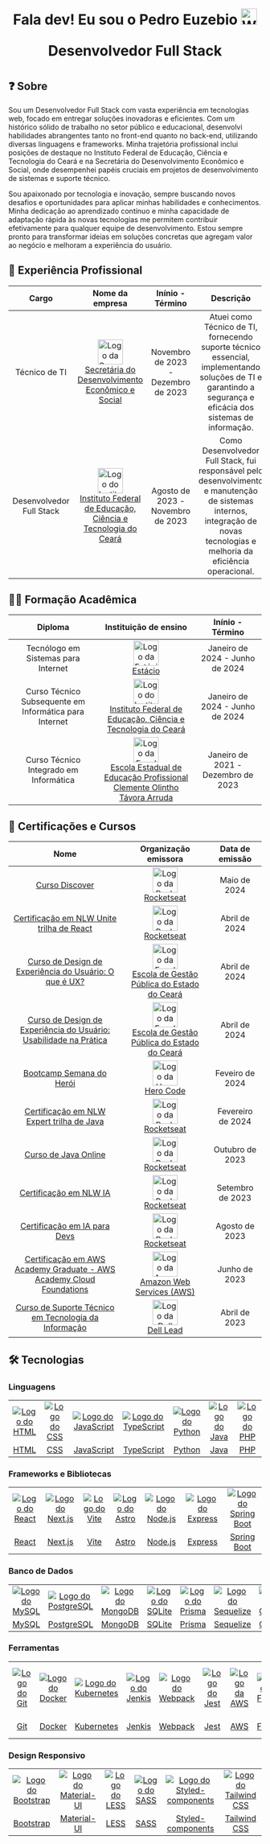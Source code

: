 <h1 align="center">
  Fala dev! Eu sou o Pedro Euzebio
  <img 
    src="https://raw.githubusercontent.com/kaueMarques/kaueMarques/master/hi.gif" 
    alt="Waving hand emoji"
    width="32"
  />
  
  <br>
  
  Desenvolvedor Full Stack
<h1>

<h2> ❓ Sobre </h2>
  
<p>
  Sou um Desenvolvedor Full Stack com vasta experiência em tecnologias web, focado em entregar soluções inovadoras e eficientes. Com um histórico sólido de trabalho no setor público e educacional, desenvolvi habilidades abrangentes tanto no front-end quanto no back-end, utilizando diversas linguagens e frameworks. Minha trajetória profissional inclui posições de destaque no Instituto Federal de Educação, Ciência e Tecnologia do Ceará e na Secretária do Desenvolvimento Econômico e Social, onde desempenhei papéis cruciais em projetos de desenvolvimento de sistemas e suporte técnico.
  
  <br>
  
  Sou apaixonado por tecnologia e inovação, sempre buscando novos desafios e oportunidades para aplicar minhas habilidades e conhecimentos. Minha dedicação ao aprendizado contínuo e minha capacidade de adaptação rápida às novas tecnologias me permitem contribuir efetivamente para qualquer equipe de desenvolvimento. Estou sempre pronto para transformar ideias em soluções concretas que agregam valor ao negócio e melhoram a experiência do usuário.
</p>

<h2>🚀 Experiência Profissional</h2>
  
<table>
  <thead>
    <tr>
      <th align="center">Cargo</th>
      <th align="center">Nome da empresa</th>
      <th align="center">Inínio - Término</th>
      <th align="center">Descrição</th>
    </tr>
  </thead>
  <tbody>
    <tr>
      <td align="center">Técnico de TI</td>
      <td align="center">
        <a href="https://baturite.ce.gov.br/secretaria.php?sec=6">
          <img 
            src="https://i.ibb.co/MDZjXrR/277773516-341570688004836-5053935939651025972-n.jpg"
            alt="Logo da Secretária do Desenvolvimento Econômico e Social"
            width="50"
          />
          <br>
          Secretária do Desenvolvimento Econômico e Social
        </a>
      </td>
      <td align="center">Novembro de 2023 - Dezembro de 2023</td>
      <td align="center">
        Atuei como Técnico de TI, fornecendo suporte técnico essencial, implementando soluções de TI e garantindo a segurança e eficácia dos sistemas de informação.
      </td>
    </tr>
    <tr>
      <td align="center">Desenvolvedor Full Stack</td>
      <td align="center">
        <a href="https://ifce.edu.br/">
          <img 
            src="https://i.ibb.co/c6tsNNp/1631322769635.jpg" 
            alt="Logo do Instituto Federal de Educação, Ciência e Tecnologia do Ceará" 
            width="50" 
         />
         <br>
         Instituto Federal de Educação, Ciência e Tecnologia do Ceará
        </a>
      </td>
      <td align="center">Agosto de 2023 - Novembro de 2023</td>
      <td align="center">
        Como Desenvolvedor Full Stack, fui responsável pelo desenvolvimento e manutenção de sistemas internos, integração de novas tecnologias e melhoria da eficiência operacional.
      </td>
    </tr>
  </tbody>
</table>

<h2>🧑‍🎓 Formação Acadêmica</h2>
  
<table>
  <thead>
    <tr>
      <th align="center">Diploma</th>
      <th align="center">Instituição de ensino</th>
      <th align="center">Inínio - Término</th>
    </tr>
  </thead>
  <tbody>
    <tr>
      <td align="center">Tecnólogo em Sistemas para Internet</td>
      <td align="center">
        <a href="https://estacio.br">
          <img 
            src="https://i.ibb.co/DbKyXFV/estacio-logo.jpg"
            alt="Logo da Estácio"
            width="50"
          />
          <br>
          Estácio
        </a>
      </td>
      <td align="center">Janeiro de 2024 - Junho de 2024</td>
    </tr>
    <tr>
      <td align="center">Curso Técnico Subsequente em Informática para Internet</td>
      <td align="center">
        <a href="https://ifce.edu.br/">
          <img 
            src="https://i.ibb.co/c6tsNNp/1631322769635.jpg" 
            alt="Logo do Instituto Federal de Educação, Ciência e Tecnologia do Ceará" 
            width="50" 
         />
         <br>
         Instituto Federal de Educação, Ciência e Tecnologia do Ceará
        </a>
      </td>
      <td align="center">Janeiro de 2024 - Junho de 2024</td>
    </tr>
    <tr>
      <td align="center">Curso Técnico Integrado em Informática</td>
      <td align="center">
        <a href="https://www.eeepdebaturite.com/">
          <img 
            src="https://i.ibb.co/Vgy91pH/unnamed.jpg" 
            alt="Logo da Escola Estadual de Educação Profissional Clemente Olintho Távora Arruda" 
            width="50" 
         />
         <br>
         Escola Estadual de Educação Profissional Clemente Olintho Távora Arruda
        </a>
      </td>
      <td align="center">Janeiro de 2021 - Dezembro de 2023</td>
    </tr>
  </tbody>
</table>

## 🥇 Certificações e Cursos
  
<table>
  <thead>
    <tr>
      <th align="center">Nome</th>
      <th align="center">Organização emissora</th>
      <th align="center">Data de emissão</th>
    </tr>
  </thead>
  <tbody>
    <tr>
      <td align="center">
        <a href="https://app.rocketseat.com.br/certificates/c4607cdf-e145-40a9-9a04-f0e12069144b">
          Curso Discover
        </a>
      </td>
      <td align="center">
        <a href="https://rocketseat.com.br">
          <img 
            src="https://i.ibb.co/Pjy23w8/rocketseat-logo.jpg"
            alt="Logo da Rocketseat"
            width="50"
          />
          <br>
          Rocketseat
        </a>
      </td>
      <td align="center">Maio de 2024</td>
    </tr>
    <tr>
      <td align="center">
        <a href="https://app.rocketseat.com.br/certificates/1b92035d-8c51-4b4c-863f-f4c1f795251d">
          Certificação em NLW Unite trilha de React
        </a>
      </td>
      <td align="center">
        <a href="https://rocketseat.com.br">
          <img 
            src="https://i.ibb.co/Pjy23w8/rocketseat-logo.jpg" 
            alt="Logo da Rocketseat" 
            width="50" 
         />
         <br>
         Rocketseat
        </a>
      </td>
      <td align="center">Abril de 2024</td>
    </tr>
    <tr>
      <td align="center">
        <a href="#">
          Curso de Design de Experiência do Usuário: O que é UX?
        </a>
      </td>
      <td align="center">
        <a href="https://www.egp.ce.gov.br/">
          <img 
            src="https://i.ibb.co/Yf43yz6/egpce-logo.jpg" 
            alt="Logo da Escola de Gestão Pública do Estado do Ceará" 
            width="50" 
          />
          <br>
          Escola de Gestão Pública do Estado do Ceará
        </a>
      </td>
      <td align="center">Abril de 2024</td>
    </tr>
    <tr>
      <td align="center">
        <a href="#">
          Curso de Design de Experiência do Usuário: Usabilidade na Prática
        </a>
      </td>
      <td align="center">
        <a href="https://www.egp.ce.gov.br/">
          <img 
            src="https://i.ibb.co/Yf43yz6/egpce-logo.jpg" 
            alt="Logo da Escola de Gestão Pública do Estado do Ceará" 
            width="50" 
          />
          <br>
          Escola de Gestão Pública do Estado do Ceará
        </a>
      </td>
      <td align="center">Abril de 2024</td>
    </tr>
    <tr>
      <td align="center">
        <a href="#">
          Bootcamp Semana do Herói
        </a>
      </td>
      <td align="center">
        <a href="https://herocode.com.br/">
          <img 
            src="https://i.ibb.co/s63Skvb/hero-code-br-logo.jpg" 
            alt="Logo da Hero Code" 
            width="50" 
         />
         <br>
         Hero Code
        </a>
      </td>
      <td align="center">Feveiro de 2024</td>
    </tr>
    <tr>
      <td align="center">
        <a href="https://app.rocketseat.com.br/certificates/73c11dfa-6c1c-4240-a79b-8b8403102de7">
          Certificação em NLW Expert trilha de Java
        </a>
      </td>
      <td align="center">
        <a href="https://rocketseat.com.br">
          <img 
            src="https://i.ibb.co/Pjy23w8/rocketseat-logo.jpg"
            alt="Logo da Rocketseat"
            width="50"
          />
          <br>
          Rocketseat
        </a>
      </td>
      <td align="center">Fevereiro de 2024</td>
    </tr>
    <tr>
      <td align="center">
        <a href="https://app.rocketseat.com.br/certificates/58979f4a-9033-4e7d-8515-12071a45af22">
          Curso de Java Online
        </a>
      </td>
      <td align="center">
        <a href="https://rocketseat.com.br">
          <img 
            src="https://i.ibb.co/Pjy23w8/rocketseat-logo.jpg"
            alt="Logo da Rocketseat"
            width="50"
          />
          <br>
          Rocketseat
        </a>
      </td>
      <td align="center">Outubro de 2023</td>
    </tr>
    <tr>
      <td align="center">
        <a href="https://app.rocketseat.com.br/certificates/93fe55ff-f966-48e7-91c5-dfe73762e82c">
          Certificação em NLW IA
        </a>
      </td>
      <td align="center">
        <a href="https://rocketseat.com.br">
          <img 
            src="https://i.ibb.co/Pjy23w8/rocketseat-logo.jpg"
            alt="Logo da Rocketseat"
            width="50"
          />
          <br>
          Rocketseat
        </a>
      </td>
      <td align="center">Setembro de 2023</td>
    </tr>
    <tr>
      <td align="center">
        <a href="https://app.rocketseat.com.br/certificates/f66f5f1f-22ad-4914-ba0b-3dc6a91e77c2">
          Certificação em IA para Devs
        </a>
      </td>
      <td align="center">
        <a href="https://rocketseat.com.br">
          <img 
            src="https://i.ibb.co/Pjy23w8/rocketseat-logo.jpg"
            alt="Logo da Rocketseat"
            width="50"
          />
          <br>
          Rocketseat
        </a>
      </td>
      <td align="center">Agosto de 2023</td>
    </tr>
    <tr>
      <td align="center">
        <a href="https://www.credly.com/badges/0218204e-7d5e-4486-b52e-f438e555df76/print">
          Certificação em AWS Academy Graduate - AWS Academy Cloud Foundations
        </a>
      </td>
      <td align="center">
        <a href="https://aws.amazon.com/">
          <img 
            src="https://i.ibb.co/VDL3DWq/amazon-web-services-logo.jpg"
            alt="Logo da Amazon Web Services (AWS)"
            width="50"
          />
          <br>
          Amazon Web Services (AWS)
        </a>
      </td>
      <td align="center">Junho de 2023</td>
    </tr>
    <tr>
      <td align="center">
        <a href="#">
          Curso de Suporte Técnico em Tecnologia da Informação
        </a>
      </td>
      <td align="center">
        <a href="https://leadfortaleza.com.br/portal">
          <img 
            src="https://i.ibb.co/HN3bQ8g/1669895684277.jpg"
            alt="Logo da Dell Lead"
            width="50"
          />
          <br>
          Dell Lead
        </a>
      </td>
      <td align="center">Abril de 2023</td>
    </tr>
  </tbody>
</table>

<h2>🛠️ Tecnologias</h2>
  
<h3>Linguagens</h3>
  
<table>
  <tr>
    <td align="center">
      <a href="https://developer.mozilla.org/pt-BR/docs/Web/HTML">
        <img 
          src="https://skillicons.dev/icons?i=html"
          alt="Logo do HTML"
        />
      </a>
    </td>
    <td align="center">
      <a href="https://developer.mozilla.org/pt-BR/docs/Web/CSS">
        <img 
          src="https://skillicons.dev/icons?i=css"
          alt="Logo do CSS"
        />
      </a>
    </td>
    <td align="center">
      <a href="https://developer.mozilla.org/pt-BR/docs/Web/Javascript">
        <img 
          src="https://skillicons.dev/icons?i=js"
          alt="Logo do JavaScript"
        />
      </a>
    </td>
    <td align="center">
      <a href="https://www.typescriptlang.org/">
        <img 
          src="https://skillicons.dev/icons?i=ts"
          alt="Logo do TypeScript"
        />
      </a>
    </td>
    <td align="center">
      <a href="https://www.python.org/">
        <img 
          src="https://skillicons.dev/icons?i=py"
          alt="Logo do Python"
        />
      </a>
    </td>
    <td align="center">
      <a href="https://www.java.com/pt-BR/">
        <img 
          src="https://skillicons.dev/icons?i=java"
          alt="Logo do Java"
        />
      </a>
    </td>
    <td align="center">
      <a href="https://www.php.net/">
        <img 
          src="https://skillicons.dev/icons?i=php"
          alt="Logo do PHP"
        />
      </a>
    </td>
  </tr>
  <tr>
    <td align="center">
      <a href="https://developer.mozilla.org/pt-BR/docs/Web/HTML">
        HTML
      </a>
    </td>
    <td align="center">
      <a href="https://developer.mozilla.org/pt-BR/docs/Web/CSS">
        CSS
      </a>
    </td>
    <td align="center">
      <a href="https://developer.mozilla.org/pt-BR/docs/Web/Javascript">
        JavaScript
      </a>
    </td>
    <td align="center">
      <a href="https://www.typescriptlang.org/">
        TypeScript
      </a>
    </td>
    <td align="center">
      <a href="https://www.python.org/">
        Python
      </a>
    </td>
    <td align="center">
      <a href="https://www.java.com/pt-BR/">
        Java
      </a>
    </td>
    <td align="center">
      <a href="https://www.php.net/">
        PHP
      </a>
    </td>
  </tr>
</table>
  
<h3>Frameworks e Bibliotecas</h3>
  
<table>
  <tr>
    <td align="center">
      <a href="https://react.dev/">
        <img 
          src="https://skillicons.dev/icons?i=react"
          alt="Logo do React"
        />
      </a>
    </td>
    <td align="center">
      <a href="https://nextjs.org/">
        <img 
          src="https://skillicons.dev/icons?i=nextjs"
          alt="Logo do Next.js"
        />
      </a>
    </td>
    <td align="center">
      <a href="https://vitejs.dev/">
        <img 
          src="https://skillicons.dev/icons?i=vite"
          alt="Logo do Vite"
        />
      </a>
    </td>
    <td align="center">
      <a href="https://astro.build/">
        <img 
          src="https://skillicons.dev/icons?i=astro"
          alt="Logo do Astro"
        />
      </a>
    </td>
    <td align="center">
      <a href="https://nodejs.org/en">
        <img 
          src="https://skillicons.dev/icons?i=nodejs"
          alt="Logo do Node.js"
        />
      </a>
    </td>
    <td align="center">
      <a href="https://expressjs.com/pt-br/">
        <img 
          src="https://skillicons.dev/icons?i=express"
          alt="Logo do Express"
        />
      </a>
    </td>
    <td align="center">
      <a href="https://spring.io/">
        <img 
          src="https://skillicons.dev/icons?i=spring"
          alt="Logo do Spring Boot"
        />
      </a>
    </td>
  </tr>
  <tr>
    <td align="center">
      <a href="https://react.dev/">
        React
      </a>
    </td>
    <td align="center">
      <a href="https://nextjs.org/">
        Next.js
      </a>
    </td>
    <td align="center">
      <a href="https://vitejs.dev/">
        Vite
      </a>
    </td>
    <td align="center">
      <a href="https://astro.build/">
        Astro
      </a>
    </td>
    <td align="center">
      <a href="https://nodejs.org/en">
        Node.js
      </a>
    </td>
    <td align="center">
      <a href="https://expressjs.com/pt-br/">
        Express
      </a>
    </td>
    <td align="center">
      <a href="https://spring.io/">
        Spring Boot
      </a>
    </td>
  </tr>
</table>
  
<h3>Banco de Dados</h3>
  
<table>
  <tr>
    <td align="center">
      <a href="https://www.mysql.com/">
        <img 
          src="https://skillicons.dev/icons?i=mysql"
          alt="Logo do MySQL"
        />
      </a>
    </td>
    <td align="center">
      <a href="https://www.postgresql.org/">
        <img 
          src="https://skillicons.dev/icons?i=postgres"
          alt="Logo do PostgreSQL"
        />
      </a>
    </td>
    <td align="center">
      <a href="https://www.mongodb.com/">
        <img 
          src="https://skillicons.dev/icons?i=mongodb"
          alt="Logo do MongoDB"
        />
      </a>
    </td>
     <td align="center">
      <a href="https://www.sqlite.org/">
        <img 
          src="https://skillicons.dev/icons?i=sqlite"
          alt="Logo do SQLite"
        />
      </a>
    </td>
    <td align="center">
      <a href="https://www.prisma.io/">
        <img 
          src="https://skillicons.dev/icons?i=prisma"
          alt="Logo do Prisma"
        />
      </a>
    </td>
    <td align="center">
      <a href="https://sequelize.org/">
        <img 
          src="https://skillicons.dev/icons?i=sequelize"
          alt="Logo do Sequelize"
        />
      </a>
    </td>
    <td align="center">
      <a href="https://graphql.org/">
        <img 
          src="https://skillicons.dev/icons?i=graphql"
          alt="Logo do GraphQL"
        />
      </a>
    </td>
  </tr>
  <tr>
    <td align="center">
      <a href="https://www.mysql.com/">
        MySQL
      </a>
    </td>
    <td align="center">
      <a href="https://www.postgresql.org/">
        PostgreSQL
      </a>
    </td>
    <td align="center">
      <a href="https://www.mongodb.com/">
        MongoDB
      </a>
    </td>
    <td align="center">
      <a href="https://www.sqlite.org/">
        SQLite
      </a>
    </td>
    <td align="center">
      <a href="https://www.prisma.io/">
        Prisma
      </a>
    </td>
    <td align="center">
      <a href="https://sequelize.org/">
        Sequelize
      </a>
    </td>
    <td align="center">
      <a href="https://graphql.org/">
        GraphQL
      </a>
    </td>
  </tr>
</table>
  
<h3>Ferramentas</h3>
  
<table>
  <tr>
    <td align="center">
      <a href="https://git-scm.com/">
        <img 
          src="https://skillicons.dev/icons?i=git"
          alt="Logo do Git"
        />
      </a>
    </td>
    <td align="center">
      <a href="https://www.docker.com/">
        <img 
          src="https://skillicons.dev/icons?i=docker"
          alt="Logo do Docker"
        />
      </a>
    </td>
    <td align="center">
      <a href="https://kubernetes.io/pt-br/">
        <img 
          src="https://skillicons.dev/icons?i=kubernetes"
          alt="Logo do Kubernetes"
        />
      </a>
    </td>
    <td align="center">
      <a href="https://www.jenkins.io/">
        <img 
          src="https://skillicons.dev/icons?i=jenkins"
          alt="Logo do Jenkis"
        />
      </a>
    </td>
    <td align="center">
      <a href="https://webpack.js.org/">
        <img 
          src="https://skillicons.dev/icons?i=webpack"
          alt="Logo do Webpack"
        />
      </a>
    </td>
    <td align="center">
      <a href="https://jestjs.io/pt-BR/">
        <img 
          src="https://skillicons.dev/icons?i=jest"
          alt="Logo do Jest"
        />
      </a>
    </td>
    <td align="center">
      <a href="https://aws.amazon.com/">
        <img 
          src="https://skillicons.dev/icons?i=aws"
          alt="Logo da AWS"
        />
      </a>
    </td>
    <td align="center">
      <a href="https://figma.com/">
        <img 
          src="https://skillicons.dev/icons?i=figma"
          alt="Logo do Figma"
        />
      </a>
    </td>
    <td align="center">
      <a href="https://maven.apache.org/">
        <img 
          src="https://skillicons.dev/icons?i=maven"
          alt="Logo do Maven"
        />
      </a>
    </td>
    <td align="center">
      <a href="https://www.npmjs.com/">
        <img 
          src="https://skillicons.dev/icons?i=npm"
          alt="Logo do npm"
        />
      </a>
    </td>
    <td align="center">
      <a href="https://pnpm.io/pt/">
        <img 
          src="https://skillicons.dev/icons?i=pnpm"
          alt="Logo do pnpm"
        />
      </a>
    </td>
    <td align="center">
      <a href="https://code.visualstudio.com/">
        <img 
          src="https://skillicons.dev/icons?i=vscode"
          alt="Logo do VS Code"
        />
      </a>
    </td>
  </tr>
  <tr>
    <td align="center">
      <a href="https://git-scm.com/">
        Git
      </a>
    </td>
    <td align="center">
      <a href="https://www.docker.com/">
        Docker
      </a>
    </td>
    <td align="center">
      <a href="https://kubernetes.io/pt-br/">
        Kubernetes
      </a>
    </td>
    <td align="center">
      <a href="https://www.jenkins.io/">
        Jenkis
      </a>
    </td>
    <td align="center">
      <a href="https://webpack.js.org/">
        Webpack
      </a>
    </td>
    <td align="center">
      <a href="https://jestjs.io/pt-BR/">
        Jest
      </a>
    </td>
    <td align="center">
      <a href="https://aws.amazon.com/">
        AWS
      </a>
    </td>
    <td align="center">
      <a href="https://figma.com/">
        Figma
      </a>
    </td>
    <td align="center">
      <a href="https://maven.apache.org/">
        Maven
      </a>
    </td>
    <td align="center">
      <a href="https://www.npmjs.com/">
        npm
      </a>
    </td>
    <td align="center">
      <a href="https://pnpm.io/pt/">
        pnpm
      </a>
    </td>
    <td align="center">
      <a href="https://code.visualstudio.com/">
        VS Code
      </a>
    </td>
  </tr>
</table>
  
<h3>Design Responsivo</h3>
  
<table>
  <tr>
    <td align="center">
      <a href="https://getbootstrap.com/">
        <img 
          src="https://skillicons.dev/icons?i=bootstrap"
          alt="Logo do Bootstrap"
        />
      </a>
    </td>
    <td align="center">
      <a href="https://mui.com/material-ui/">
        <img 
          src="https://skillicons.dev/icons?i=materialui"
          alt="Logo do Material-UI"
        />
      </a>
    </td>
    <td align="center">
      <a href="https://lesscss.org/">
        <img 
          src="https://skillicons.dev/icons?i=less"
          alt="Logo do LESS"
        />
      </a>
    </td>
    <td align="center">
      <a href="https://sass-lang.com/">
        <img 
          src="https://skillicons.dev/icons?i=sass"
          alt="Logo do SASS"
        />
      </a>
    </td>
    <td align="center">
      <a href="https://styled-components.com/">
        <img 
          src="https://skillicons.dev/icons?i=styledcomponents"
          alt="Logo do Styled-components"
        />
      </a>
    </td>
    <td align="center">
      <a href="https://tailwindcss.com/">
        <img 
          src="https://skillicons.dev/icons?i=tailwind"
          alt="Logo do Tailwind CSS"
        />
      </a>
    </td>
  </tr>
  <tr>
    <td align="center">
      <a href="https://getbootstrap.com/">
        Bootstrap
      </a>
    </td>
    <td align="center">
      <a href="https://mui.com/material-ui/">
        Material-UI
      </a>
    </td>
    <td align="center">
      <a href="https://lesscss.org/">
        LESS
      </a>
    </td>
    <td align="center">
      <a href="https://sass-lang.com/">
        SASS
      </a>
    </td>
    <td align="center">
      <a href="https://styled-components.com/">
        Styled-components
      </a>
    </td>
    <td align="center">
      <a href="https://tailwindcss.com/">
        Tailwind CSS
      </a>
    </td>
  </tr>
</table>

<!--
**pedroeuzebioo/pedroeuzebioo** is a ✨ _special_ ✨ repository because its `README.md` (this file) appears on your GitHub profile.

Here are some ideas to get you started:

- 🔭 I’m currently working on ...
- 🌱 I’m currently learning ...
- 👯 I’m looking to collaborate on ...
- 🤔 I’m looking for help with ...
- 💬 Ask me about ...
- 📫 How to reach me: ...
- 😄 Pronouns: ...
- ⚡ Fun fact: ...
-->
